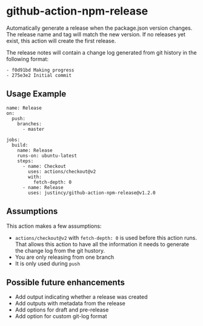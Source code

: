 # github-action-npm-release

Automatically generate a release when the package.json version changes. The release name and tag will match the new version. If no releases yet exist, this action will create the first release.

The release notes will contain a change log generated from git history in the following format:

```
- f0d91bd Making progress
- 275e3e2 Initial commit
```

## Usage Example

```
name: Release
on:
  push:
    branches:
      - master

jobs:
  build:
    name: Release
    runs-on: ubuntu-latest
    steps:
      - name: Checkout
        uses: actions/checkout@v2
        with:
          fetch-depth: 0
      - name: Release
        uses: justincy/github-action-npm-release@v1.2.0
```

## Assumptions

This action makes a few assumptions:

* `actions/checkout@v2` with `fetch-depth: 0` is used before this action runs. That allows this action to have all the information it needs to generate the change log from the git hustory.
* You are only releasing from one branch
* It is only used during `push`

## Possible future enhancements

* Add output indicating whether a release was created
* Add outputs with metadata from the release
* Add options for draft and pre-release
* Add option for custom git-log format
